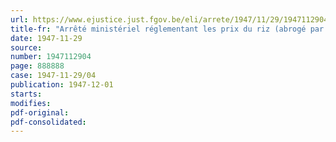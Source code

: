 ```yaml
---
url: https://www.ejustice.just.fgov.be/eli/arrete/1947/11/29/1947112904/justel
title-fr: "Arrêté ministériel réglementant les prix du riz (abrogé par AM 17-02-1950, art. 1)"
date: 1947-11-29
source:
number: 1947112904
page: 888888
case: 1947-11-29/04
publication: 1947-12-01
starts:
modifies:
pdf-original:
pdf-consolidated:
---
```


